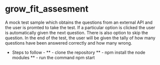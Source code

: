 # grow_fit_assesment
A mock test sample which obtains the questions from an external API and the user is promted to take the test.
If a particular option is clicked the user is automatically given the next question.
There is also option to skip the question. In the end of the test,
the user will be given the tally of how many questions have been answered correctly and how many wrong.

* Steps to follow -
      ** - clone the repository
      ** - npm install the node modules
      ** - run the command npm start

